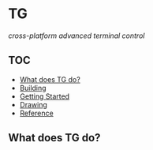 <!-- This was auto generated 2020-05-17 23:36:44.806443 -->

# TG
*cross-platform advanced terminal control*    
## TOC
* [What does TG do?](#what-does-tg-do)
* [Building](#building)
* [Getting Started](#getting-started)
* [Drawing](#drawing)
* [Reference](#reference)

## What does TG do?
